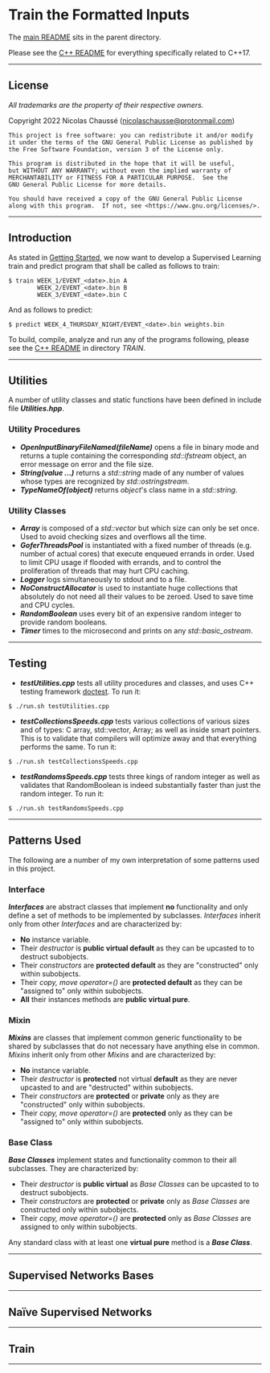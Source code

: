 # Train the Formatted Inputs

The [main README](../README.md) sits in the parent directory.

Please see the [C++ README](README_CPP.md) for everything specifically related to C++17.

---

## License

*All trademarks are the property of their respective owners.*

Copyright 2022 Nicolas Chaussé (nicolaschausse@protonmail.com)

    This project is free software: you can redistribute it and/or modify
    it under the terms of the GNU General Public License as published by
    the Free Software Foundation, version 3 of the License only.

    This program is distributed in the hope that it will be useful,
    but WITHOUT ANY WARRANTY; without even the implied warranty of
    MERCHANTABILITY or FITNESS FOR A PARTICULAR PURPOSE.  See the
    GNU General Public License for more details.

    You should have received a copy of the GNU General Public License
    along with this program.  If not, see <https://www.gnu.org/licenses/>.

---

## Introduction

As stated in [Getting Started](GETTING_STARTED.md), we now want to develop a Supervised Learning train and predict program that shall be called as follows to train:

```
$ train WEEK_1/EVENT_<date>.bin A
        WEEK_2/EVENT_<date>.bin B
        WEEK_3/EVENT_<date>.bin C
```

And as follows to predict:

```
$ predict WEEK_4_THURSDAY_NIGHT/EVENT_<date>.bin weights.bin
```

To build, compile, analyze and run any of the programs following, please see the [C++ README](README_CPP.md) in directory *TRAIN*.

---

## Utilities

A number of utility classes and static functions have been defined in include file ***Utilities.hpp***.

### Utility Procedures

* ***OpenInputBinaryFileNamed(fileName)*** opens a file in binary mode and returns a tuple containing the corresponding *std::ifstream* object, an error message on error and the file size.
* ***String(value ...)*** returns a *std::string* made of any number of values whose types are recognized by *std::ostringstream*.
* ***TypeNameOf(object)*** returns *object*'s class name in a *std::string*.

### Utility Classes

* ***Array*** is composed of a *std::vector* but which size can only be set once. Used to avoid checking sizes and overflows all the time.
* ***GoferThreadsPool*** is instantiated with a fixed number of threads (e.g. number of actual cores) that execute enqueued errands in order. Used to limit CPU usage if flooded with errands, and to control the proliferation of threads that may hurt CPU caching.
* ***Logger*** logs simultaneously to stdout and to a file.
* ***NoConstructAllocator*** is used to instantiate huge collections that absolutely do not need all their values to be zeroed. Used to save time and CPU cycles.
* ***RandomBoolean*** uses every bit of an expensive random integer to provide random booleans.
* ***Timer*** times to the microsecond and prints on any *std::basic_ostream*.

---

## Testing

* ***testUtilities.cpp*** tests all utility procedures and classes, and uses C++ testing framework [doctest](https://github.com/doctest/doctest). To run it:

```
$ ./run.sh testUtilities.cpp
```

* ***testCollectionsSpeeds.cpp*** tests various collections of various sizes and of types: C array, std::vector, Array; as well as inside smart pointers. This is to validate that compilers will optimize away and that everything performs the same. To run it:

```
$ ./run.sh testCollectionsSpeeds.cpp
```

* ***testRandomsSpeeds.cpp*** tests three kings of random integer as well as validates that RandomBoolean is indeed substantially faster than just the random integer. To run it:

```
$ ./run.sh testRandomsSpeeds.cpp
```

---

## Patterns Used

The following are a number of my own interpretation of some patterns used in this project.

### Interface

***Interfaces*** are abstract classes that implement **no** functionality and only define a set of methods to be implemented by subclasses. *Interfaces* inherit only from other *Interfaces* and are characterized by:

* **No** instance variable.
* Their *destructor* is **public virtual default** as they can be upcasted to to destruct subobjects.
* Their *constructors* are **protected default** as they are "constructed" only within subobjects.
* Their *copy, move operator=()* are **protected default** as they can be "assigned to" only within subobjects.
* **All** their instances methods are **public virtual pure**.

### Mixin

***Mixins*** are classes that implement common generic functionality to be shared by subclasses that do not necessary have anything else in common. *Mixins* inherit only from other *Mixins* and are characterized by:

* **No** instance variable.
* Their *destructor* is **protected** not virtual **default** as they are never upcasted to and are "destructed" within subobjects.
* Their *constructors* are **protected** or **private** only as they are "constructed" only within subobjects.
* Their *copy, move operator=()* are **protected** only as they can be "assigned to" only within subobjects.

### Base Class

***Base Classes*** implement states and functionality common to their all subclasses. They are characterized by:

* Their *destructor* is **public virtual** as *Base Classes* can be upcasted to to destruct subobjects.
* Their *constructors* are **protected** or **private** only as *Base Classes* are constructed only within subobjects.
* Their *copy, move operator=()* are **protected** only as *Base Classes* are assigned to only within subobjects.

Any standard class with at least one **virtual pure** method is a ***Base Class***.

---

## Supervised Networks Bases

---

## Naïve Supervised Networks

---

## Train

---